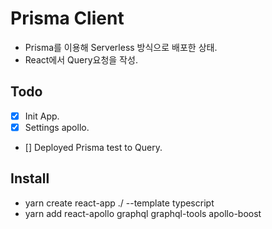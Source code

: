 # Prisma Client
- Prisma를 이용해 Serverless 방식으로 배포한 상태.
- React에서 Query요청을 작성.


## Todo
- [x] Init App.
- [x] Settings apollo.
- [] Deployed Prisma test to Query.

## Install
- yarn create react-app ./ --template typescript
- yarn add react-apollo graphql graphql-tools apollo-boost
